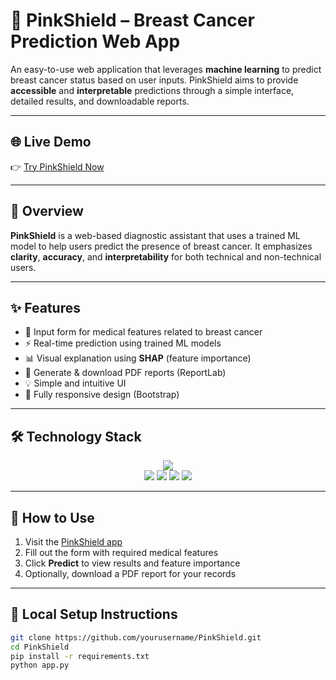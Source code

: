 # 🎀 PinkShield – Breast Cancer Prediction Web App

An easy-to-use web application that leverages **machine learning** to predict breast cancer status based on user inputs. PinkShield aims to provide **accessible** and **interpretable** predictions through a simple interface, detailed results, and downloadable reports.

---

## 🌐 Live Demo

👉 [Try PinkShield Now](https://your-render-deployment-link.com)

---

## 🧠 Overview

**PinkShield** is a web-based diagnostic assistant that uses a trained ML model to help users predict the presence of breast cancer. It emphasizes **clarity**, **accuracy**, and **interpretability** for both technical and non-technical users.

---

## ✨ Features

- 📝 Input form for medical features related to breast cancer
- ⚡ Real-time prediction using trained ML models
- 📊 Visual explanation using **SHAP** (feature importance)
- 📄 Generate & download PDF reports (ReportLab)
- 💡 Simple and intuitive UI
- 📱 Fully responsive design (Bootstrap)

---

## 🛠 Technology Stack

<div align="center">
  <img src="https://skillicons.dev/icons?i=python,flask,html,css,bootstrap" /><br/>
  <img src="https://img.shields.io/badge/Scikit--learn-F7931E?style=for-the-badge&logo=scikit-learn&logoColor=white" />
  <img src="https://img.shields.io/badge/XGBoost-DC143C?style=for-the-badge&logo=data:image/svg+xml;base64,PHN2ZyBmaWxsPSIjZmZmIiB2aWV3Qm94PSIwIDAgNjQgNjQiIHhtbG5zPSJod... (icon)" />
  <img src="https://img.shields.io/badge/SHAP-007ACC?style=for-the-badge&logo=python&logoColor=white" />
  <img src="https://img.shields.io/badge/Render%20Deployed-36454F?style=for-the-badge&logo=render&logoColor=white" />
</div>

---

## 🚀 How to Use

1. Visit the [PinkShield app](https://your-render-deployment-link.com)
2. Fill out the form with required medical features
3. Click **Predict** to view results and feature importance
4. Optionally, download a PDF report for your records

---

## 🧪 Local Setup Instructions

```bash
git clone https://github.com/yourusername/PinkShield.git
cd PinkShield
pip install -r requirements.txt
python app.py

